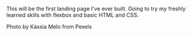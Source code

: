 This will be the first landing page I've ever built. Going to try my freshly learned skills with flexbox and basic HTML and CSS.


Photo by Kássia Melo from Pexels